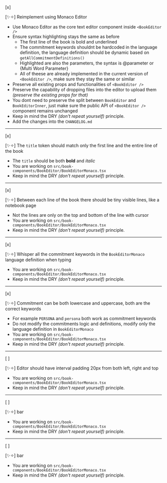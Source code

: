 [x]

[✨✧] Reimplement <BookEditor/> using Monaco Editor

-   Use Monaco Editor as the core text editor component inside `<BookEditor />`
-   Ensure syntax highlighting stays the same as before
    -   The first line of the book is bold and underlined
    -   The commitment keywords shouldnt be hardcoded in the language definition, the language definition should be dynamic based on `getAllCommitmentDefinitions()`
    -   Highlighted are also the parameters, the syntax is @parameter or {Multi Word Parameter}
    -   All of theese are already implemented in the current version of `<BookEditor />`, make sure they stay the same or similar
-   Preserve all existing props and functionalities of `<BookEditor />`
-   Preserve the capability of dropping files into the editor to upload them _(preserve the existing props for that)_
-   You dont need to preserve the split between `BookEditor` and `BookEditorInner`, just make sure the public API of `<BookEditor />` component remains unchanged
-   Keep in mind the DRY _(don't repeat yourself)_ principle.
-   Add the changes into the `CHANGELOG.md`

---

[x]

[✨✧] The `title` token should match only the first line and the entire line of the book

-   The `title` should be both **bold** and _italic_
-   You are working on `src/book-components/BookEditor/BookEditorMonaco.tsx`
-   Keep in mind the DRY _(don't repeat yourself)_ principle.

---

[x]

[✨✧] Between each line of the book there should be tiny visible lines, like a notebook page

-   Not the lines are only on the top and bottom of the line with cursor
-   You are working on `src/book-components/BookEditor/BookEditorMonaco.tsx`
-   Keep in mind the DRY _(don't repeat yourself)_ principle.

---

[x]

[✨✧] Whisper all the commitment keywords in the `BookEditorMonaco` language definition when typing

-   You are working on `src/book-components/BookEditor/BookEditorMonaco.tsx`
-   Keep in mind the DRY _(don't repeat yourself)_ principle.

---

[x]

[✨✧] Commitment can be both lowercase and uppercase, both are the correct keywords

-   For example `PERSONA` and `persona` both work as commitment keywords
-   Do not modify the commitments logic and definitions, modify only the language definition in `BookEditorMonaco`
-   You are working on `src/book-components/BookEditor/BookEditorMonaco.tsx`
-   Keep in mind the DRY _(don't repeat yourself)_ principle.

---

[ ]

[✨✧] Editor should have interval padding 20px from both left, right and top

-   You are working on `src/book-components/BookEditor/BookEditorMonaco.tsx`
-   Keep in mind the DRY _(don't repeat yourself)_ principle.

---

[ ]

[✨✧] bar

-   You are working on `src/book-components/BookEditor/BookEditorMonaco.tsx`
-   Keep in mind the DRY _(don't repeat yourself)_ principle.

---

[ ]

[✨✧] bar

-   You are working on `src/book-components/BookEditor/BookEditorMonaco.tsx`
-   Keep in mind the DRY _(don't repeat yourself)_ principle.
